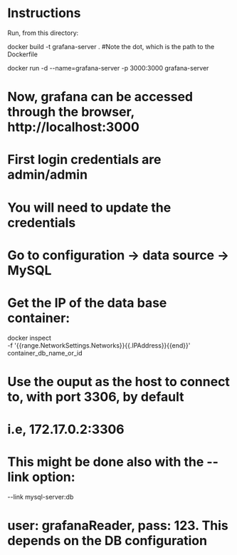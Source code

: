 # Instructions

Run, from this directory:

 docker build -t grafana-server . #Note the dot, which is the path to the Dockerfile

 docker run -d --name=grafana-server -p 3000:3000 grafana-server
# Now, grafana can be accessed through the browser, http://localhost:3000

# First login credentials are admin/admin

# You will need to update the credentials

# Go to configuration -> data source -> MySQL
# Get the IP of the data base container:

docker inspect \
  -f '{{range.NetworkSettings.Networks}}{{.IPAddress}}{{end}}' container_db_name_or_id

# Use the ouput as the host to connect to, with port 3306, by default
# i.e, 172.17.0.2:3306

# This might be done also with the --link option:
--link mysql-server:db

# user: grafanaReader, pass: 123. This depends on the DB configuration